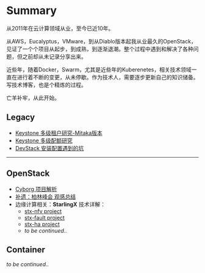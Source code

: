 # Summary
从2011年在云计算领域从业，至今已近10年。

从AWS，Eucalyptus，VMware，到从Diablo版本起我从业最久的OpenStack，见证了一个个项目从起步，到成熟，到逐渐退潮。整个过程中遇到和解决了各种问题，但之前却从未记录分享出来。

近些年，随着Docker，Swarm，尤其是近些年的Kuberenetes，相关技术领域一直在进行着不断的变更，从未停歇。作为技术人，需要逐步更新自己的知识储备。写技术博客，也是个精炼的过程。

亡羊补牢，从此开始。






## Legacy
* [Keystone 多级租户研究-Mitaka版本](sharing/keystone_hierarchical_projects/FAR_for_keystone_hierarchical_projects.md)
* [Keystone 多级配额研究](sharing/keystone_hierarchical_quota/keystone_hierarchical_quota.md)
* [DevStack 安装配置遇到的坑](sharing/tips/DevStack_installing.md)
----------------
## OpenStack
* [Cyborg 项目解析](sharing/cyborg/OpenStack%20Cyborg.md)
* [补遗：柏林峰会 观感总结](sharing/berlin_summit/OpenStack_Berlin_Summit.md)
* 边缘计算相关：**StarlingX** 技术详解：
  * [stx-nfv project](sharing/starlingx/stx_nfv.md)
  * [stx-fault project](sharing/starlingx/stx_fault.md)
  * [stx-ha project](sharing/starlingx/stx_ha.md)
  * *to be continued..*

## Container

*to be continued..*